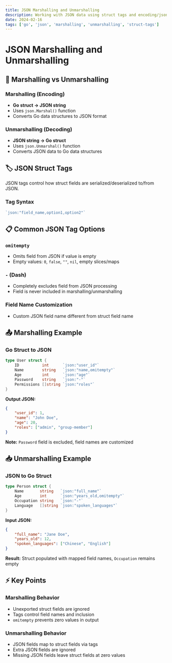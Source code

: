 ```yaml
---
title: JSON Marshalling and Unmarshalling 
description: Working with JSON data using struct tags and encoding/json package
date: 2024-02-16
tags: ['go', 'json', 'marshalling', 'unmarshalling', 'struct-tags']
---
```


# JSON Marshalling and Unmarshalling

## 🔄 Marshalling vs Unmarshalling

### Marshalling (Encoding)
- **Go struct → JSON string**
- Uses `json.Marshal()` function
- Converts Go data structures to JSON format

### Unmarshalling (Decoding)  
- **JSON string → Go struct**
- Uses `json.Unmarshal()` function
- Converts JSON data to Go data structures

## 🏷️ JSON Struct Tags

JSON tags control how struct fields are serialized/deserialized to/from JSON.

### Tag Syntax
~~~go
`json:"field_name,option1,option2"`
~~~

## 📋 Common JSON Tag Options

### `omitempty`
- Omits field from JSON if value is empty
- Empty values: `0`, `false`, `""`, `nil`, empty slices/maps

### `-` (Dash)
- Completely excludes field from JSON processing
- Field is never included in marshalling/unmarshalling

### Field Name Customization
- Custom JSON field name different from struct field name

## 📤 Marshalling Example

### Go Struct to JSON
~~~go
type User struct {
    ID          int      `json:"user_id"`
    Name        string   `json:"name,omitempty"`
    Age         int      `json:"age"`
    Password    string   `json:"-"`
    Permissions []string `json:"roles"`
}
~~~

**Output JSON:**
~~~json
{
    "user_id": 1,
    "name": "John Doe",
    "age": 20,
    "roles": ["admin", "group-member"]
}
~~~

**Note:** `Password` field is excluded, field names are customized

## 📥 Unmarshalling Example

### JSON to Go Struct
~~~go
type Person struct {
    Name       string   `json:"full_name"`
    Age        int      `json:"years_old,omitempty"`
    Occupation string   `json:"-"`
    Language   []string `json:"spoken_languages"`
}
~~~

**Input JSON:**
~~~json
{
    "full_name": "Jane Doe",
    "years_old": 12,
    "spoken_languages": ["Chinese", "English"]
}
~~~

**Result:** Struct populated with mapped field names, `Occupation` remains empty

## ⚡ Key Points

### Marshalling Behavior
- Unexported struct fields are ignored
- Tags control field names and inclusion
- `omitempty` prevents zero values in output

### Unmarshalling Behavior  
- JSON fields map to struct fields via tags
- Extra JSON fields are ignored
- Missing JSON fields leave struct fields at zero values
